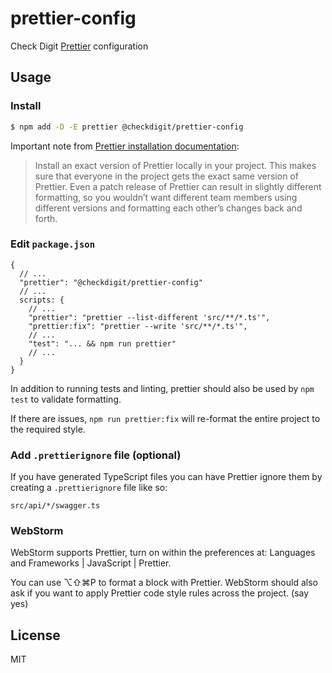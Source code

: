 # prettier-config
Check Digit [Prettier](https://prettier.io) configuration

## Usage

### Install

```bash
$ npm add -D -E prettier @checkdigit/prettier-config
```

Important note from [Prettier installation documentation](https://prettier.io/docs/en/install.html):
> Install an exact version of Prettier locally in your project. This makes sure that everyone in the project
gets the exact same version of Prettier. Even a patch release of Prettier can result in slightly different
formatting, so you wouldn’t want different team members using different versions and formatting each other’s
changes back and forth.

### Edit `package.json`

```jsonc
{
  // ...
  "prettier": "@checkdigit/prettier-config"
  // ...
  scripts: {
    // ...
    "prettier": "prettier --list-different 'src/**/*.ts'",
    "prettier:fix": "prettier --write 'src/**/*.ts'",
    // ...
    "test": "... && npm run prettier"
    // ...
  }
}
```

In addition to running tests and linting, prettier should also be used by `npm test` to validate formatting.

If there are issues, `npm run prettier:fix` will re-format the entire project to the required style.

### Add `.prettierignore` file (optional)

If you have generated TypeScript files you can have Prettier ignore them by creating a `.prettierignore` file like so:
```
src/api/*/swagger.ts
```

### WebStorm

WebStorm supports Prettier, turn on within the preferences at: Languages and Frameworks | JavaScript | Prettier.

You can use ⌥⇧⌘P to format a block with Prettier.  WebStorm should also ask if you want to apply Prettier code style rules across the project.  (say yes)

## License

MIT
